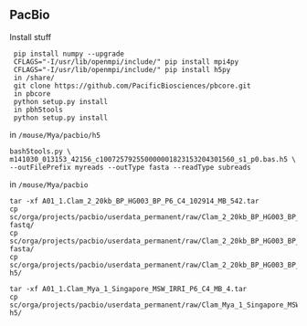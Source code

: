 PacBio
--


Install stuff

	 pip install numpy --upgrade
	 CFLAGS="-I/usr/lib/openmpi/include/" pip install mpi4py
	 CFLAGS="-I/usr/lib/openmpi/include/" pip install h5py
	 in /share/
	 git clone https://github.com/PacificBiosciences/pbcore.git
	 in pbcore
	 python setup.py install
	 in pbh5tools
	 python setup.py install 

in `/mouse/Mya/pacbio/h5`


	bash5tools.py \
	m141030_013153_42156_c100725792550000001823153204301560_s1_p0.bas.h5 \
	--outFilePrefix myreads --outType fasta --readType subreads

in `/mouse/Mya/pacbio`

	tar -xf A01_1.Clam_2_20kb_BP_HG003_BP_P6_C4_102914_MB_542.tar
	cp sc/orga/projects/pacbio/userdata_permanent/raw/Clam_2_20kb_BP_HG003_BP_P6_C4_102914_MB_542/A01_1/Analysis_Results/*fastq fastq/
	cp sc/orga/projects/pacbio/userdata_permanent/raw/Clam_2_20kb_BP_HG003_BP_P6_C4_102914_MB_542/A01_1/Analysis_Results/*fasta fasta/
	cp sc/orga/projects/pacbio/userdata_permanent/raw/Clam_2_20kb_BP_HG003_BP_P6_C4_102914_MB_542/A01_1/Analysis_Results/*h5 h5/
		
	tar -xf A01_1.Clam_Mya_1_Singapore_MSW_IRRI_P6_C4_MB_4.tar
	cp sc/orga/projects/pacbio/userdata_permanent/raw/Clam_Mya_1_Singapore_MSW_IRRI_P6_C4_MB_4/A01_1/Analysis_Results/m141203_023445_42163R_c100749932550000001823153407081503_s1_p0.* h5/
	